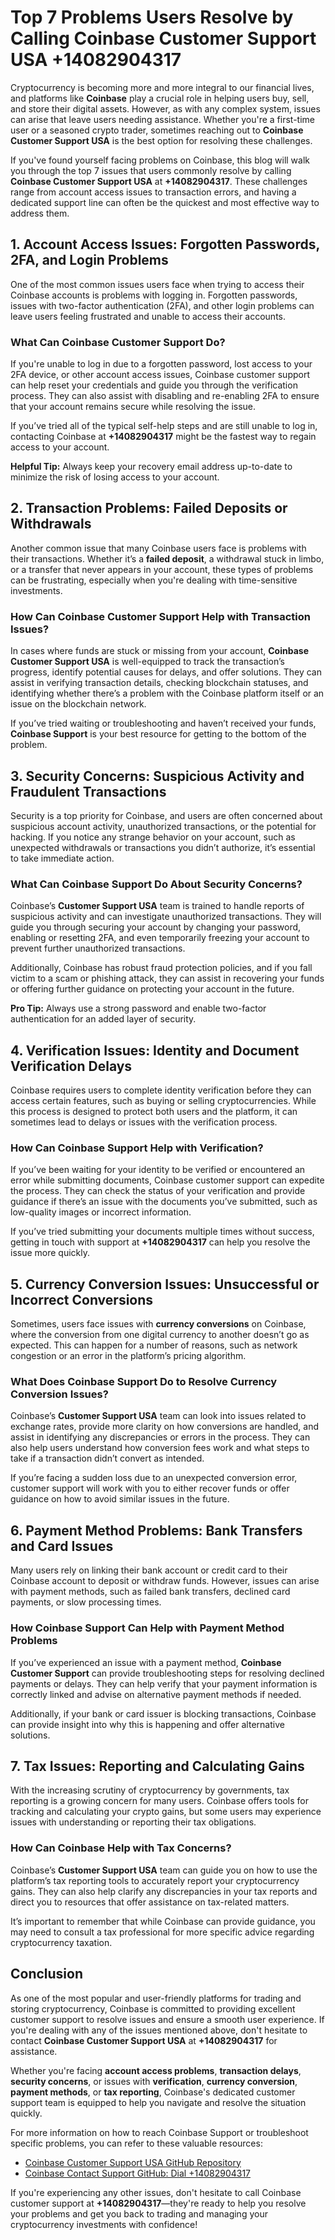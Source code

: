 # Top 7 Problems Users Resolve by Calling Coinbase Customer Support USA +14082904317

Cryptocurrency is becoming more and more integral to our financial lives, and platforms like **Coinbase** play a crucial role in helping users buy, sell, and store their digital assets. However, as with any complex system, issues can arise that leave users needing assistance. Whether you're a first-time user or a seasoned crypto trader, sometimes reaching out to **Coinbase Customer Support USA** is the best option for resolving these challenges.

If you've found yourself facing problems on Coinbase, this blog will walk you through the top 7 issues that users commonly resolve by calling **Coinbase Customer Support USA** at **+14082904317**. These challenges range from account access issues to transaction errors, and having a dedicated support line can often be the quickest and most effective way to address them.

## 1. **Account Access Issues: Forgotten Passwords, 2FA, and Login Problems**

One of the most common issues users face when trying to access their Coinbase accounts is problems with logging in. Forgotten passwords, issues with two-factor authentication (2FA), and other login problems can leave users feeling frustrated and unable to access their accounts.

### **What Can Coinbase Customer Support Do?**
If you're unable to log in due to a forgotten password, lost access to your 2FA device, or other account access issues, Coinbase customer support can help reset your credentials and guide you through the verification process. They can also assist with disabling and re-enabling 2FA to ensure that your account remains secure while resolving the issue.

If you’ve tried all of the typical self-help steps and are still unable to log in, contacting Coinbase at **+14082904317** might be the fastest way to regain access to your account.

**Helpful Tip:** Always keep your recovery email address up-to-date to minimize the risk of losing access to your account.

## 2. **Transaction Problems: Failed Deposits or Withdrawals**

Another common issue that many Coinbase users face is problems with their transactions. Whether it’s a **failed deposit**, a withdrawal stuck in limbo, or a transfer that never appears in your account, these types of problems can be frustrating, especially when you're dealing with time-sensitive investments.

### **How Can Coinbase Customer Support Help with Transaction Issues?**
In cases where funds are stuck or missing from your account, **Coinbase Customer Support USA** is well-equipped to track the transaction’s progress, identify potential causes for delays, and offer solutions. They can assist in verifying transaction details, checking blockchain statuses, and identifying whether there’s a problem with the Coinbase platform itself or an issue on the blockchain network.

If you’ve tried waiting or troubleshooting and haven’t received your funds, **Coinbase Support** is your best resource for getting to the bottom of the problem.

## 3. **Security Concerns: Suspicious Activity and Fraudulent Transactions**

Security is a top priority for Coinbase, and users are often concerned about suspicious account activity, unauthorized transactions, or the potential for hacking. If you notice any strange behavior on your account, such as unexpected withdrawals or transactions you didn’t authorize, it’s essential to take immediate action.

### **What Can Coinbase Support Do About Security Concerns?**
Coinbase’s **Customer Support USA** team is trained to handle reports of suspicious activity and can investigate unauthorized transactions. They will guide you through securing your account by changing your password, enabling or resetting 2FA, and even temporarily freezing your account to prevent further unauthorized transactions.

Additionally, Coinbase has robust fraud protection policies, and if you fall victim to a scam or phishing attack, they can assist in recovering your funds or offering further guidance on protecting your account in the future.

**Pro Tip:** Always use a strong password and enable two-factor authentication for an added layer of security.

## 4. **Verification Issues: Identity and Document Verification Delays**

Coinbase requires users to complete identity verification before they can access certain features, such as buying or selling cryptocurrencies. While this process is designed to protect both users and the platform, it can sometimes lead to delays or issues with the verification process.

### **How Can Coinbase Support Help with Verification?**
If you’ve been waiting for your identity to be verified or encountered an error while submitting documents, Coinbase customer support can expedite the process. They can check the status of your verification and provide guidance if there’s an issue with the documents you’ve submitted, such as low-quality images or incorrect information.

If you’ve tried submitting your documents multiple times without success, getting in touch with support at **+14082904317** can help you resolve the issue more quickly.

## 5. **Currency Conversion Issues: Unsuccessful or Incorrect Conversions**

Sometimes, users face issues with **currency conversions** on Coinbase, where the conversion from one digital currency to another doesn’t go as expected. This can happen for a number of reasons, such as network congestion or an error in the platform’s pricing algorithm.

### **What Does Coinbase Support Do to Resolve Currency Conversion Issues?**
Coinbase’s **Customer Support USA** team can look into issues related to exchange rates, provide more clarity on how conversions are handled, and assist in identifying any discrepancies or errors in the process. They can also help users understand how conversion fees work and what steps to take if a transaction didn’t convert as intended.

If you’re facing a sudden loss due to an unexpected conversion error, customer support will work with you to either recover funds or offer guidance on how to avoid similar issues in the future.

## 6. **Payment Method Problems: Bank Transfers and Card Issues**

Many users rely on linking their bank account or credit card to their Coinbase account to deposit or withdraw funds. However, issues can arise with payment methods, such as failed bank transfers, declined card payments, or slow processing times.

### **How Coinbase Support Can Help with Payment Method Problems**
If you’ve experienced an issue with a payment method, **Coinbase Customer Support** can provide troubleshooting steps for resolving declined payments or delays. They can help verify that your payment information is correctly linked and advise on alternative payment methods if needed.

Additionally, if your bank or card issuer is blocking transactions, Coinbase can provide insight into why this is happening and offer alternative solutions.

## 7. **Tax Issues: Reporting and Calculating Gains**

With the increasing scrutiny of cryptocurrency by governments, tax reporting is a growing concern for many users. Coinbase offers tools for tracking and calculating your crypto gains, but some users may experience issues with understanding or reporting their tax obligations.

### **How Can Coinbase Help with Tax Concerns?**
Coinbase’s **Customer Support USA** team can guide you on how to use the platform’s tax reporting tools to accurately report your cryptocurrency gains. They can also help clarify any discrepancies in your tax reports and direct you to resources that offer assistance on tax-related matters.

It’s important to remember that while Coinbase can provide guidance, you may need to consult a tax professional for more specific advice regarding cryptocurrency taxation.

## Conclusion

As one of the most popular and user-friendly platforms for trading and storing cryptocurrency, Coinbase is committed to providing excellent customer support to resolve issues and ensure a smooth user experience. If you're dealing with any of the issues mentioned above, don't hesitate to contact **Coinbase Customer Support USA** at **+14082904317** for assistance.

Whether you're facing **account access problems**, **transaction delays**, **security concerns**, or issues with **verification**, **currency conversion**, **payment methods**, or **tax reporting**, Coinbase's dedicated customer support team is equipped to help you navigate and resolve the situation quickly.

For more information on how to reach Coinbase Support or troubleshoot specific problems, you can refer to these valuable resources:

- [Coinbase Customer Support USA GitHub Repository](https://github.com/Coinbase-Customer-Support-USA)
- [Coinbase Contact Support GitHub: Dial +14082904317](https://github.com/contact-coinbase-customer-support/Dial-14082904317-Coinbase-Customer-Support)

If you're experiencing any other issues, don't hesitate to call Coinbase customer support at **+14082904317**—they're ready to help you resolve your problems and get you back to trading and managing your cryptocurrency investments with confidence!
